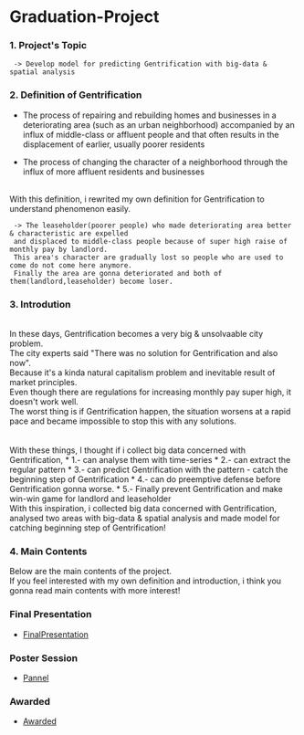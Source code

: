# Graduation-Project

### 1. Project's Topic 
     -> Develop model for predicting Gentrification with big-data & spatial analysis

### 2. Definition of Gentrification

  - The process of repairing and rebuilding homes and businesses in a deteriorating area (such as an urban neighborhood) 
  accompanied by an influx of middle-class or affluent people and that often results in the displacement of earlier, 
  usually poorer residents</br>

  - The process of changing the character of a neighborhood through the influx of more affluent residents and businesses</br>

 
 </br>With this definition, i rewrited my own definition for Gentrification to understand phenomenon easily.
 
     -> The leaseholder(poorer people) who made deteriorating area better & characteristic are expelled 
     and displaced to middle-class people because of super high raise of monthly pay by landlord. 
     This area's character are gradually lost so people who are used to come do not come here anymore. 
     Finally the area are gonna deteriorated and both of them(landlord,leaseholder) become loser.  

### 3. Introdution
</br>
In these days, Gentrification becomes a very big & unsolvaable city problem. </br>
The city experts said "There was no solution for Gentrification and also now". </br>
Because it's a kinda natural capitalism problem and inevitable result of market principles. </br>
Even though there are regulations for increasing monthly pay super high, it doesn't work well. </br>
The worst thing is if Gentrification happen, 
the situation worsens at a rapid pace and became impossible to stop this with any solutions.</br>
 </br>
 </br>With these things, I thought if i collect big data concerned with Gentrification,
   * 1.- can analyse them with time-series 
   * 2.- can extract the regular pattern 
   * 3.- can predict Gentrification with the pattern - catch the beginning step of Gentrification  
   * 4.- can do preemptive defense before Gentrification gonna worse.
   * 5.- Finally prevent Gentrification and make win-win game for landlord and leaseholder
    
 
 </br>
 With this inspiration, i collected big data concerned with Gentrification, </br>
 analysed two areas with big-data & spatial analysis and made model for catching beginning step of Gentrification! </br>
 
### 4. Main Contents
Below are the main contents of the project. </br>
If you feel interested with my own definition and introduction, i think you gonna read main contents with more interest!</br>

### Final Presentation

 *  [FinalPresentation](FinalPresentation.pdf)


### Poster Session

 *  [Pannel](Pannel.pdf)


### Awarded

 *  [Awarded](Awarded.pdf)

